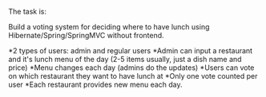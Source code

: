 The task is:

Build a voting system for deciding where to have lunch using Hibernate/Spring/SpringMVC without frontend.

*2 types of users: admin and regular users
*Admin can input a restaurant and it's lunch menu of the day (2-5 items usually, just a dish name and price)
*Menu changes each day (admins do the updates)
*Users can vote on which restaurant they want to have lunch at
*Only one vote counted per user
*Each restaurant provides new menu each day.
